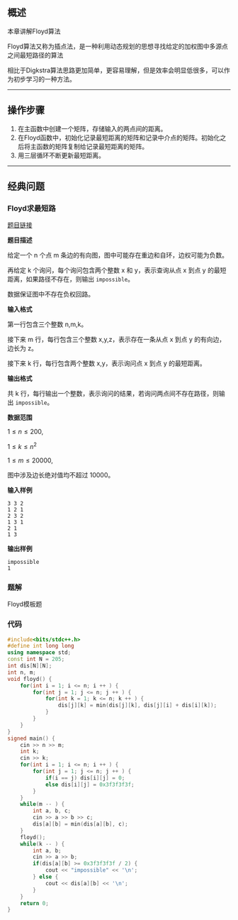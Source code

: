 ## 概述

本章讲解Floyd算法

Floyd算法又称为插点法，是一种利用动态规划的思想寻找给定的加权图中多源点之间最短路径的算法

相比于Digkstra算法思路更加简单，更容易理解，但是效率会明显低很多，可以作为初步学习的一种方法。

---

## 操作步骤

1. 在主函数中创建一个矩阵，存储输入的两点间的距离。
2. 在Floyd函数中，初始化记录最短距离的矩阵和记录中介点的矩阵。初始化之后将主函数的矩阵复制给记录最短距离的矩阵。
3. 用三层循环不断更新最短距离。

---

## 经典问题

### Floyd求最短路

<a href="https://www.acwing.com/problem/content/856/">题目链接</a>

**题目描述**

给定一个 n 个点 m 条边的有向图，图中可能存在重边和自环，边权可能为负数。

再给定 k 个询问，每个询问包含两个整数 x 和 y，表示查询从点 x 到点 y 的最短距离，如果路径不存在，则输出 `impossible`。

数据保证图中不存在负权回路。

**输入格式**

第一行包含三个整数 n,m,k。

接下来 m 行，每行包含三个整数 x,y,z，表示存在一条从点 x 到点 y 的有向边，边长为 z。

接下来 k 行，每行包含两个整数 x,y，表示询问点 x 到点 y 的最短距离。

**输出格式**

共 k 行，每行输出一个整数，表示询问的结果，若询问两点间不存在路径，则输出 `impossible`。

**数据范围**

$1≤n≤200,$

$1≤k≤n^2$

$1≤m≤20000,$

图中涉及边长绝对值均不超过 10000。

**输入样例**

```
3 3 2
1 2 1
2 3 2
1 3 1
2 1
1 3
```

**输出样例**

```
impossible
1
```

### 题解

Floyd模板题

### 代码

```c++
#include<bits/stdc++.h>
#define int long long
using namespace std;
const int N = 205;
int dis[N][N];
int n, m;
void floyd() {
    for(int i = 1; i <= n; i ++ ) {
        for(int j = 1; j <= n; j ++ ) {
            for(int k = 1; k <= n; k ++ ) {
                dis[j][k] = min(dis[j][k], dis[j][i] + dis[i][k]);
            }
        }
    }
}
signed main() {
    cin >> n >> m;
    int k;
    cin >> k;
    for(int i = 1; i <= n; i ++ ) {
        for(int j = 1; j <= n; j ++ ) {
            if(i == j) dis[i][j] = 0;
            else dis[i][j] = 0x3f3f3f3f;
        }
    }
    while(m -- ) {
        int a, b, c;
        cin >> a >> b >> c;
        dis[a][b] = min(dis[a][b], c);
    }
    floyd();
    while(k -- ) {
        int a, b;
        cin >> a >> b;
        if(dis[a][b] >= 0x3f3f3f3f / 2) {
            cout << "impossible" << '\n';
        } else {
            cout << dis[a][b] << '\n';
        }
    }
    return 0;
}
```
